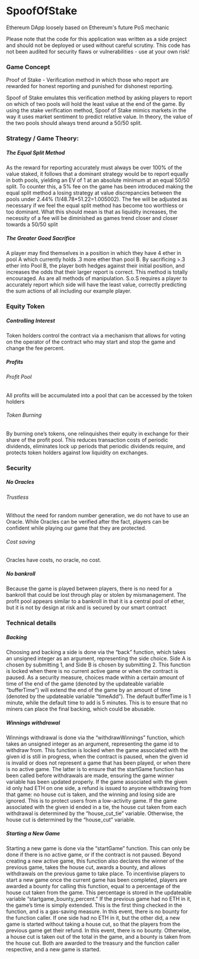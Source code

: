 # SpoofOfStake
Ethereum DApp loosely based on Ethereum's future PoS mechanic

Please note that the code for this application was written as a side project and should not be deployed or used without careful scrutiny. This code has not been audited for security flaws or vulnerabilities - use at your own risk!

### Game Concept
Proof of Stake - Verification method in which those who report are rewarded for honest reporting and punished for dishonest reporting.

Spoof of Stake emulates this verification method by asking players to report on which of two pools will hold the least value at the end of the game.
By using the stake verification method, Spoof of Stake mimics  markets in the way it uses market sentiment to predict relative value. In theory, the value of the two pools should always trend around a 50/50 split.

### Strategy / Game Theory:
##### The Equal Split Method
As the reward for reporting accurately must always be over 100% of the value staked, it follows that a dominant strategy would be to report equally in both pools, yielding an EV of 1 at an absolute minimum at an equal 50/50 split. 
To counter this, a 5% fee on the game has been introduced making the equal split method a losing strategy at value discrepancies between the pools under 2.44% (1/48.78*51.22=1.005002). The fee will be adjusted as necessary if we feel the equal split method has become too worthless or too dominant. What this should mean is that as liquidity increases, the necessity of a fee will be diminished as games trend closer and closer towards a 50/50 split
##### The Greater Good Sacrifice
A player may find themselves in a position in which they have 4 ether in pool A which currently holds .3 more ether than pool B. By sacrificing >.3 ether into Pool B, the player both hedges against their initial position, and increases the odds that their larger report is correct.
This method is totally encouraged. As are all methods of manipulation. S.o.S requires a player to accurately report which side will have the least value, correctly predicting the sum actions of all including our example player.
### Equity Token
##### Controlling Interest
Token holders control the contract via a mechanism that allows for voting on the operator of the contract who may start and stop the game and change the fee percent.

##### Profits
###### Profit Pool
All profits will be accumulated into a pool that can be accessed by the token holders
###### Token Burning
By burning one’s tokens, one relinquishes their equity in exchange for their share of the profit pool. This reduces transaction costs of periodic dividends, eliminates lock up periods that periodic dividends require, and protects token holders against low liquidity on exchanges.
    
### Security
##### No Oracles
###### Trustless
Without the need for random number generation, we do not have to use an Oracle. While Oracles can be verified after the fact, players can be confident while playing our game that they are protected.
###### Cost saving
Oracles have costs, no oracle, no cost.

##### No bankroll
Because the game is played between players, there is no need for a bankroll that could be lost through play or stolen by mismanagement.
The profit pool appears similar to a bankroll in that it is a central pool of ether, but it is not by design at risk and is secured by our smart contract

### Technical details
##### Backing
Choosing and backing a side is done via the “back” function, which takes an unsigned integer as an argument, representing the side choice. Side A is chosen by submitting 1, and Side B is chosen by submitting 2. 
This function is locked when there is no current active game or when the contract is paused.
As a security measure, choices made within a certain amount of time of the end of the game (denoted by the updateable variable “bufferTime”) will extend the end of the game by an amount of time (denoted by the updateable variable “timeAdd”). The default bufferTime is 1 minute, while the default time to add is 5 minutes. This is to ensure that no miners can place the final backing, which could be abusable.
##### Winnings withdrawal
Winnings withdrawal is done via the “withdrawWinnings” function, which takes an unsigned integer as an argument, representing the game id to withdraw from.
This function is locked when the game associated with the given id is still in progress, when the contract is paused, when the given id is invalid or does not represent a game that has been played, or when there is no active game. The latter is to ensure that the startGame function has been called before withdrawals are made, ensuring the game winner variable has been updated properly.
If the game associated with the given id only had ETH on one side, a refund is issued to anyone withdrawing from that game: no house cut is taken, and the winning and losing side are ignored. This is to protect users from a low-activity game.
If the game associated with the given id ended in a tie, the house cut taken from each withdrawal is determined by the “house_cut_tie” variable. Otherwise, the house cut is determined by the “house_cut” variable.
##### Starting a New Game
Starting a new game is done via the “startGame” function. This can only be done if there is no active game, or if the contract is not paused. Beyond creating a new active game, this function also declares the winner of the previous game, takes the house cut, awards a bounty, and allows withdrawals on the previous game to take place.
To incentivise players to start a new game once the current game has been completed, players are awarded a bounty for calling this function, equal to a percentage of the house cut taken from the game. This percentage is stored in the updateable variable “startgame_bounty_percent.”
If the previous game had no ETH in it, the game’s time is simply extended. This is the first thing checked in the function, and is a gas-saving measure. In this event, there is no bounty for the function caller. 
If one side had no ETH in it, but the other did, a new game is started without taking a house cut, so that the players from the previous game get their refund. In this event, there is no bounty.
Otherwise, a house cut is taken out of the total in the game, and a bounty is taken from the house cut. Both are awarded to the treasury and the function caller respective, and a new game is started. 

